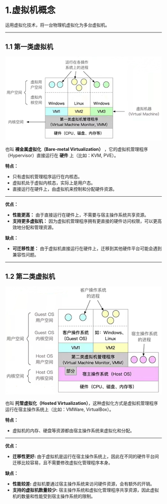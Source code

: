 # 1.虚拟机概念

运用虚拟化技术，将一台物理机虚拟化为多台虚拟机。

---

## 1.1 第一类虚拟机

![alt text](imgs/第一类虚拟机.png)

也叫 **裸金属虚拟化（Bare-metal Virtualization）** ，它的虚拟机管理程序（Hypervisor）直接运行在 **硬件** 上（比如：KVM, PVE）。

**特点：**
- 只有虚拟机管理程序运行在内核态。
- 虚拟机处于虚拟内核态，实际上是用户态。
- 直接运行在硬件上，由虚拟机来控制和分配硬件资源。

---

**优点：**
- **性能更高：** 由于直接运行在硬件上，不需要与宿主操作系统共享资源。
- **支持更多虚拟机：** 因为虚拟机管理程序拥有更直接的硬件访问权限，可以更高效地分配和管理资源。

**缺点：**
- **可迁移性差：** 由于虚拟机直接运行在硬件上，迁移到其他硬件平台可能会遇到兼容性问题。

---

## 1.2 第二类虚拟机

![alt text](imgs/第二类虚拟机.png)

也叫 **托管虚拟化（Hosted Virtualization）**，这种虚拟化方式是虚拟机管理程序运行在宿主操作系统上（比如：VMWare, VirtualBox）。

**特点：**
- 虚拟机的内存、硬盘等资源都由宿主操作系统来虚拟化和分配。

---

**优点：**
- **迁移性更好:** 由于虚拟机是运行在宿主操作系统上，因此在不同的硬件平台间迁移比较容易，且不需要修改虚拟化管理程序本身。

**缺点：**
- **性能较差:** 虚拟机要通过宿主操作系统来访问硬件资源，会有额外的开销。
- **支持的虚拟机数量较少:** 宿主操作系统和虚拟化管理程序共享资源，因此虚拟机的数量和性能受到宿主操作系统的限制。
